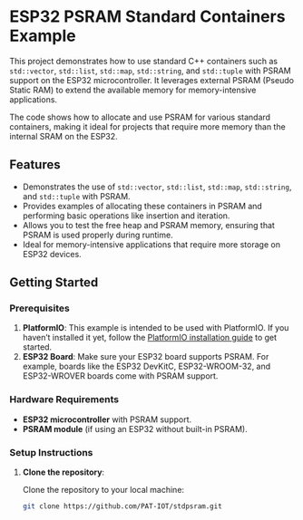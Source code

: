 # ESP32 PSRAM Standard Containers Example

This project demonstrates how to use standard C++ containers such as `std::vector`, `std::list`, `std::map`, `std::string`, and `std::tuple` with PSRAM support on the ESP32 microcontroller. It leverages external PSRAM (Pseudo Static RAM) to extend the available memory for memory-intensive applications.

The code shows how to allocate and use PSRAM for various standard containers, making it ideal for projects that require more memory than the internal SRAM on the ESP32.

## Features

- Demonstrates the use of `std::vector`, `std::list`, `std::map`, `std::string`, and `std::tuple` with PSRAM.
- Provides examples of allocating these containers in PSRAM and performing basic operations like insertion and iteration.
- Allows you to test the free heap and PSRAM memory, ensuring that PSRAM is used properly during runtime.
- Ideal for memory-intensive applications that require more storage on ESP32 devices.

## Getting Started

### Prerequisites

1. **PlatformIO**: This example is intended to be used with PlatformIO. If you haven’t installed it yet, follow the [PlatformIO installation guide](https://platformio.org/install) to get started.
2. **ESP32 Board**: Make sure your ESP32 board supports PSRAM. For example, boards like the ESP32 DevKitC, ESP32-WROOM-32, and ESP32-WROVER boards come with PSRAM support.

### Hardware Requirements

- **ESP32 microcontroller** with PSRAM support.
- **PSRAM module** (if using an ESP32 without built-in PSRAM).

### Setup Instructions

1. **Clone the repository**:

   Clone the repository to your local machine:

   ```bash
   git clone https://github.com/PAT-IOT/stdpsram.git
